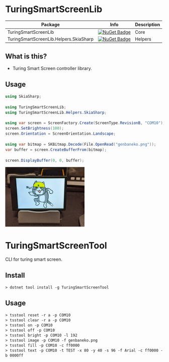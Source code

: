 # TuringSmartScreenLib

| Package | Info | Description |
|-|-|-|
| TuringSmartScreenLib | [![NuGet Badge](https://buildstats.info/nuget/TuringSmartScreenLib)](https://www.nuget.org/packages/TuringSmartScreenLib/) | Core |
| TuringSmartScreenLib.Helpers.SkiaSharp | [![NuGet Badge](https://buildstats.info/nuget/TuringSmartScreenLib.Helpers.SkiaSharp)](https://www.nuget.org/packages/TuringSmartScreenLib.Helpers.SkiaSharp/) | Helpers |

## What is this?

* Turing Smart Screen controller library.

## Usage

```csharp
using SkiaSharp;

using TuringSmartScreenLib;
using TuringSmartScreenLib.Helpers.SkiaSharp;

using var screen = ScreenFactory.Create(ScreenType.RevisionB, "COM10");
screen.SetBrightness(100);
screen.Orientation = ScreenOrientation.Landscape;

using var bitmap = SKBitmap.Decode(File.OpenRead("genbaneko.png"));
var buffer = screen.CreateBufferFrom(bitmap);

screen.DisplayBuffer(0, 0, buffer);
```

<img src="Images/image.jpg" width="50%" title="image">

# TuringSmartScreenTool

CLI for turing smart screen.

## Install

```
> dotnet tool install -g TuringSmartScreenTool
```

## Usage

```
> tsstool reset -r a -p COM10
> tsstool clear -r a -p COM10
> tsstool on -p COM10
> tsstool off -p COM10
> tsstool bright -p COM10 -l 192
> tsstool image -p COM10 -f genbaneko.png
> tsstool fill -p COM10 -c ff0000
> tsstool text -p COM10 -t TEST -x 80 -y 40 -s 96 -f Arial -c ff0000 -b 0000ff
```
